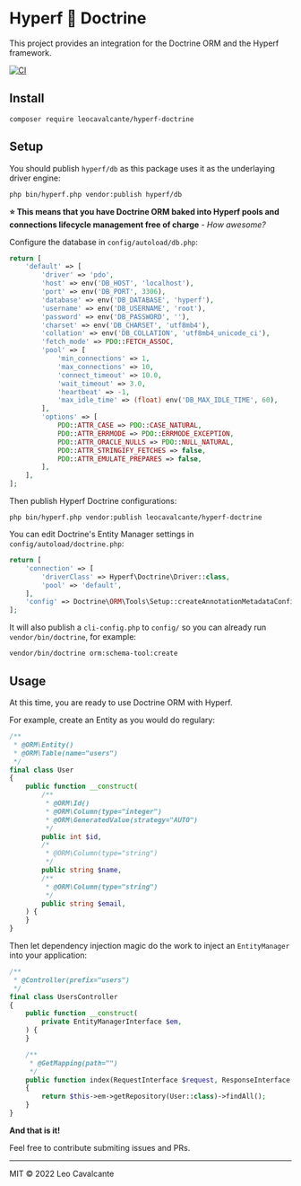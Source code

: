# Hyperf 🤝 Doctrine

This project provides an integration for the Doctrine ORM and the Hyperf framework.

[![CI](https://github.com/leocavalcante/hyperf-doctrine/actions/workflows/ci.yml/badge.svg)](https://github.com/leocavalcante/hyperf-doctrine/actions/workflows/ci.yml)

## Install
```
composer require leocavalcante/hyperf-doctrine
```

## Setup
You should publish `hyperf/db` as this package uses it as the underlaying driver engine:
```shell
php bin/hyperf.php vendor:publish hyperf/db
```

**⭐ This means that you have Doctrine ORM baked into Hyperf pools and connections lifecycle management free of charge** - *How awesome?*

Configure the database in `config/autoload/db.php`:
```php
return [
    'default' => [
        'driver' => 'pdo',
        'host' => env('DB_HOST', 'localhost'),
        'port' => env('DB_PORT', 3306),
        'database' => env('DB_DATABASE', 'hyperf'),
        'username' => env('DB_USERNAME', 'root'),
        'password' => env('DB_PASSWORD', ''),
        'charset' => env('DB_CHARSET', 'utf8mb4'),
        'collation' => env('DB_COLLATION', 'utf8mb4_unicode_ci'),
        'fetch_mode' => PDO::FETCH_ASSOC,
        'pool' => [
            'min_connections' => 1,
            'max_connections' => 10,
            'connect_timeout' => 10.0,
            'wait_timeout' => 3.0,
            'heartbeat' => -1,
            'max_idle_time' => (float) env('DB_MAX_IDLE_TIME', 60),
        ],
        'options' => [
            PDO::ATTR_CASE => PDO::CASE_NATURAL,
            PDO::ATTR_ERRMODE => PDO::ERRMODE_EXCEPTION,
            PDO::ATTR_ORACLE_NULLS => PDO::NULL_NATURAL,
            PDO::ATTR_STRINGIFY_FETCHES => false,
            PDO::ATTR_EMULATE_PREPARES => false,
        ],
    ],
];
```

Then publish Hyperf Doctrine configurations:
```shell
php bin/hyperf.php vendor:publish leocavalcante/hyperf-doctrine
```

You can edit Doctrine's Entity Manager settings in `config/autoload/doctrine.php`:
```php
return [
    'connection' => [
        'driverClass' => Hyperf\Doctrine\Driver::class,
        'pool' => 'default',
    ],
    'config' => Doctrine\ORM\Tools\Setup::createAnnotationMetadataConfiguration([__DIR__ . '/app']),
];
```

It will also publish a `cli-config.php` to `config/` so you can already run `vendor/bin/doctrine`, for example:
```shell
vendor/bin/doctrine orm:schema-tool:create
```

## Usage
At this time, you are ready to use Doctrine ORM with Hyperf.

For example, create an Entity as you would do regulary:
```php
/**
 * @ORM\Entity()
 * @ORM\Table(name="users")
 */
final class User
{
    public function __construct(
        /**
         * @ORM\Id()
         * @ORM\Column(type="integer")
         * @ORM\GeneratedValue(strategy="AUTO")
         */
        public int $id,
        /*
         * @ORM\Column(type="string")
         */
        public string $name,
        /**
         * @ORM\Column(type="string")
         */
        public string $email,
    ) {
    }
}
```

Then let dependency injection magic do the work to inject an `EntityManager` into your application:
```php
/**
 * @Controller(prefix="users")
 */
final class UsersController
{
    public function __construct(
        private EntityManagerInterface $em,
    ) {
    }

    /**
     * @GetMapping(path="")
     */
    public function index(RequestInterface $request, ResponseInterface $response)
    {
        return $this->em->getRepository(User::class)->findAll();
    }
}
```

**And that is it!**

Feel free to contribute submiting issues and PRs.

---

MIT &copy; 2022 Leo Cavalcante
